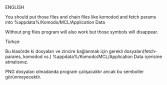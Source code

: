 ENGLISH

You should put those files and chain files like komodod and fetch params into %appdata%/Komodo/MCL/Application Data

Without png files program will also work but those symbols will disappear.


Türkçe

Bu klasörde ki dosyaları ve zincire bağlanmak için gerekli dosyaları(fetch-params, komodod vs.) %appdata%/Komodo/MCL/Application Data
içerisine atmalısınız.


PNG dosyaları olmadanda program çalışacaktır ancak bu semboller görünmeyecektir.


 